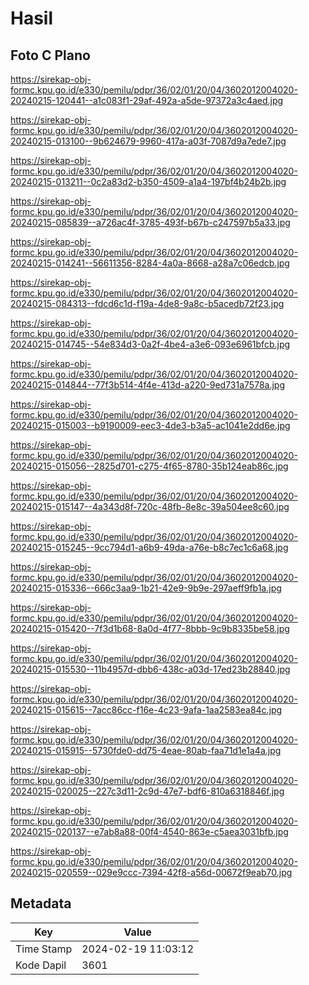 # Hasil

## Foto C Plano

https://sirekap-obj-formc.kpu.go.id/e330/pemilu/pdpr/36/02/01/20/04/3602012004020-20240215-120441--a1c083f1-29af-492a-a5de-97372a3c4aed.jpg

https://sirekap-obj-formc.kpu.go.id/e330/pemilu/pdpr/36/02/01/20/04/3602012004020-20240215-013100--9b624679-9960-417a-a03f-7087d9a7ede7.jpg

https://sirekap-obj-formc.kpu.go.id/e330/pemilu/pdpr/36/02/01/20/04/3602012004020-20240215-013211--0c2a83d2-b350-4509-a1a4-197bf4b24b2b.jpg

https://sirekap-obj-formc.kpu.go.id/e330/pemilu/pdpr/36/02/01/20/04/3602012004020-20240215-085839--a726ac4f-3785-493f-b67b-c247597b5a33.jpg

https://sirekap-obj-formc.kpu.go.id/e330/pemilu/pdpr/36/02/01/20/04/3602012004020-20240215-014241--56611356-8284-4a0a-8668-a28a7c06edcb.jpg

https://sirekap-obj-formc.kpu.go.id/e330/pemilu/pdpr/36/02/01/20/04/3602012004020-20240215-084313--fdcd6c1d-f19a-4de8-9a8c-b5acedb72f23.jpg

https://sirekap-obj-formc.kpu.go.id/e330/pemilu/pdpr/36/02/01/20/04/3602012004020-20240215-014745--54e834d3-0a2f-4be4-a3e6-093e6961bfcb.jpg

https://sirekap-obj-formc.kpu.go.id/e330/pemilu/pdpr/36/02/01/20/04/3602012004020-20240215-014844--77f3b514-4f4e-413d-a220-9ed731a7578a.jpg

https://sirekap-obj-formc.kpu.go.id/e330/pemilu/pdpr/36/02/01/20/04/3602012004020-20240215-015003--b9190009-eec3-4de3-b3a5-ac1041e2dd6e.jpg

https://sirekap-obj-formc.kpu.go.id/e330/pemilu/pdpr/36/02/01/20/04/3602012004020-20240215-015056--2825d701-c275-4f65-8780-35b124eab86c.jpg

https://sirekap-obj-formc.kpu.go.id/e330/pemilu/pdpr/36/02/01/20/04/3602012004020-20240215-015147--4a343d8f-720c-48fb-8e8c-39a504ee8c60.jpg

https://sirekap-obj-formc.kpu.go.id/e330/pemilu/pdpr/36/02/01/20/04/3602012004020-20240215-015245--9cc794d1-a6b9-49da-a76e-b8c7ec1c6a68.jpg

https://sirekap-obj-formc.kpu.go.id/e330/pemilu/pdpr/36/02/01/20/04/3602012004020-20240215-015336--666c3aa9-1b21-42e9-9b9e-297aeff9fb1a.jpg

https://sirekap-obj-formc.kpu.go.id/e330/pemilu/pdpr/36/02/01/20/04/3602012004020-20240215-015420--7f3d1b68-8a0d-4f77-8bbb-9c9b8335be58.jpg

https://sirekap-obj-formc.kpu.go.id/e330/pemilu/pdpr/36/02/01/20/04/3602012004020-20240215-015530--11b4957d-dbb6-438c-a03d-17ed23b28840.jpg

https://sirekap-obj-formc.kpu.go.id/e330/pemilu/pdpr/36/02/01/20/04/3602012004020-20240215-015615--7acc86cc-f16e-4c23-9afa-1aa2583ea84c.jpg

https://sirekap-obj-formc.kpu.go.id/e330/pemilu/pdpr/36/02/01/20/04/3602012004020-20240215-015915--5730fde0-dd75-4eae-80ab-faa71d1e1a4a.jpg

https://sirekap-obj-formc.kpu.go.id/e330/pemilu/pdpr/36/02/01/20/04/3602012004020-20240215-020025--227c3d11-2c9d-47e7-bdf6-810a6318846f.jpg

https://sirekap-obj-formc.kpu.go.id/e330/pemilu/pdpr/36/02/01/20/04/3602012004020-20240215-020137--e7ab8a88-00f4-4540-863e-c5aea3031bfb.jpg

https://sirekap-obj-formc.kpu.go.id/e330/pemilu/pdpr/36/02/01/20/04/3602012004020-20240215-020559--029e9ccc-7394-42f8-a56d-00672f9eab70.jpg


## Metadata

| Key        | Value               |
| ---------- | ------------------- |
| Time Stamp | 2024-02-19 11:03:12 |
| Kode Dapil | 3601                |



